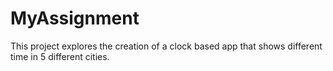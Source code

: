 # MyAssignment

This project explores the creation of a clock based app that shows different time in 5 different cities.
